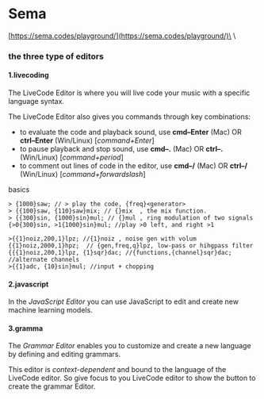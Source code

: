 # Sema

[https://sema.codes/playground/](https://sema.codes/playground/)\
\


### the three type of editors

#### 1.livecoding

The LiveCode Editor is where you will live code your music with a specific language syntax.

The LiveCode Editor also gives you commands through key combinations:

* to evaluate the code and playback sound, use **cmd–Enter** (Mac) OR **ctrl–Enter** (Win/Linux) \[_command+Enter_]
* to pause playback and stop sound, use **cmd–.** (Mac) OR **ctrl–.** (Win/Linux) \[_command+period_]
* to comment out lines of code in the editor, use **cmd–/** (Mac) OR **ctrl–/** (Win/Linux) \[_command+forwardslash_]

basics

```
> {1000}saw; // > play the code, {freq}<generator> 
> {{100}saw, {110}saw}mix; // {}mix  , the mix function.
> {{300}sin, {1000}sin}mul; // {}mul , ring modulation of two signals
{>0{300}sin, >1{1000}sin}mul; //play >0 left, and right >1

>{{1}noiz,200,1}lpz; //{1}noiz , noise gen with volum
{{1}noiz,2000,1}hpz;  // {gen,freq,q}lpz, low-pass or hihgpass filter
{{{1}noiz,200,1}lpz, {1}sqr}dac; //{functions,{channel}sqr}dac; //alternate channels
>{{1}adc, {10}sin}mul; //input + chopping

```



#### 2.javascript

In the _JavaScript Editor_ you can use JavaScript to edit and create new machine learning models.



#### 3.gramma

The _Grammar Editor_ enables you to customize and create a new language by defining and editing grammars.

This editor is _context-dependent_ and bound to the language of the LiveCode editor. So give focus to you LiveCode editor to show the button to create the grammar Editor.
